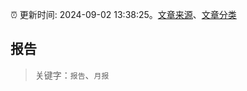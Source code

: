 :alarm_clock: 更新时间: 2024-09-02 13:38:25。[文章来源](/README.md)、[文章分类](/TAGS.md)

## 报告


> 关键字：`报告`、`月报`



